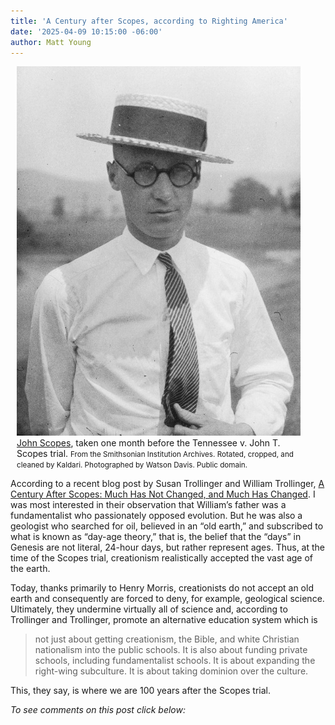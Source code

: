 ```yaml
---
title: 'A Century after Scopes, according to Righting America'
date: '2025-04-09 10:15:00 -06:00'
author: Matt Young
---
```


<figure class="on-the-left-side" style="margin-top: 10px; margin-right: 40px; margin-bottom: 10px; margin-left: 10px;">
<img src="/uploads/2025/John_Scopes_600.jpg" alt="John Scopes"/>
<figcaption><a href="https://commons.wikimedia.org/wiki/File:John_t_scopes.jpg">John Scopes</a>, taken one month before the Tennessee v. John T. Scopes trial. <small>From the Smithsonian Institution Archives. Rotated, cropped, and cleaned by Kaldari. Photographed by Watson Davis. Public domain.</small>
</figcaption>
</figure> 

According to a recent blog post by Susan Trollinger and William Trollinger, <a href="https://rightingamerica.net/a-century-after-scopes-much-has-not-changed-and-much-has-changed/">A Century After Scopes: Much Has Not Changed, and Much Has Changed</a>. I was most interested in their observation that William’s father was a fundamentalist who passionately opposed evolution. But he was also a geologist who searched for oil, believed in an “old earth,” and subscribed to what is known as “day-age theory,” that is, the belief that the “days” in Genesis are not literal, 24-hour days, but rather represent ages. Thus, at the time of the Scopes trial, creationism realistically accepted the vast age of the earth.

Today, thanks primarily to Henry Morris, creationists do not accept an old earth and consequently are forced to deny, for example, geological science. Ultimately, they undermine virtually all of science and, according to Trollinger and Trollinger, promote an alternative education system which is

<blockquote>not just about getting creationism, the Bible, and white Christian nationalism into the public schools. It is also about funding private schools, including fundamentalist schools. It is about expanding the right-wing subculture. It is about taking dominion over the culture.</blockquote>

This, they say, is where we are 100 years after the Scopes trial.

<i>To see comments on this post click below:</i> <!--more-->

